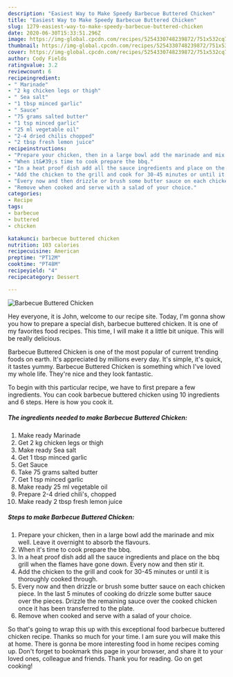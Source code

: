 ```yaml
---
description: "Easiest Way to Make Speedy Barbecue Buttered Chicken"
title: "Easiest Way to Make Speedy Barbecue Buttered Chicken"
slug: 1279-easiest-way-to-make-speedy-barbecue-buttered-chicken
date: 2020-06-30T15:33:51.296Z
image: https://img-global.cpcdn.com/recipes/5254330748239872/751x532cq70/barbecue-buttered-chicken-recipe-main-photo.jpg
thumbnail: https://img-global.cpcdn.com/recipes/5254330748239872/751x532cq70/barbecue-buttered-chicken-recipe-main-photo.jpg
cover: https://img-global.cpcdn.com/recipes/5254330748239872/751x532cq70/barbecue-buttered-chicken-recipe-main-photo.jpg
author: Cody Fields
ratingvalue: 3.2
reviewcount: 6
recipeingredient:
- " Marinade"
- "2 kg chicken legs or thigh"
- " Sea salt"
- "1 tbsp minced garlic"
- " Sauce"
- "75 grams salted butter"
- "1 tsp minced garlic"
- "25 ml vegetable oil"
- "2-4 dried chilis chopped"
- "2 tbsp fresh lemon juice"
recipeinstructions:
- "Prepare your chicken, then in a large bowl add the marinade and mix well. Leave it overnight to absorb the flavours."
- "When it&#39;s time to cook prepare the bbq."
- "In a heat proof dish add all the sauce ingredients and place on the bbq grill when the flames have gone down. Every now and then stir it."
- "Add the chicken to the grill and cook for 30-45 minutes or until it is thoroughly cooked through."
- "Every now and then drizzle or brush some butter sauce on each chicken piece. In the last 5 minutes of cooking do drizzle some butter sauce over the pieces. Drizzle the remaining sauce over the cooked chicken once it has been transferred to the plate."
- "Remove when cooked and serve with a salad of your choice."
categories:
- Recipe
tags:
- barbecue
- buttered
- chicken

katakunci: barbecue buttered chicken 
nutrition: 103 calories
recipecuisine: American
preptime: "PT12M"
cooktime: "PT48M"
recipeyield: "4"
recipecategory: Dessert

---
```



![Barbecue Buttered Chicken](https://img-global.cpcdn.com/recipes/5254330748239872/751x532cq70/barbecue-buttered-chicken-recipe-main-photo.jpg)

Hey everyone, it is John, welcome to our recipe site. Today, I'm gonna show you how to prepare a special dish, barbecue buttered chicken. It is one of my favorites food recipes. This time, I will make it a little bit unique. This will be really delicious.



Barbecue Buttered Chicken is one of the most popular of current trending foods on earth. It's appreciated by millions every day. It's simple, it's quick, it tastes yummy. Barbecue Buttered Chicken is something which I've loved my whole life. They're nice and they look fantastic.


To begin with this particular recipe, we have to first prepare a few ingredients. You can cook barbecue buttered chicken using 10 ingredients and 6 steps. Here is how you cook it.

<!--inarticleads1-->

##### The ingredients needed to make Barbecue Buttered Chicken:

1. Make ready  Marinade
1. Get 2 kg chicken legs or thigh
1. Make ready  Sea salt
1. Get 1 tbsp minced garlic
1. Get  Sauce
1. Take 75 grams salted butter
1. Get 1 tsp minced garlic
1. Make ready 25 ml vegetable oil
1. Prepare 2-4 dried chili&#39;s, chopped
1. Make ready 2 tbsp fresh lemon juice




<!--inarticleads2-->

##### Steps to make Barbecue Buttered Chicken:

1. Prepare your chicken, then in a large bowl add the marinade and mix well. Leave it overnight to absorb the flavours.
1. When it&#39;s time to cook prepare the bbq.
1. In a heat proof dish add all the sauce ingredients and place on the bbq grill when the flames have gone down. Every now and then stir it.
1. Add the chicken to the grill and cook for 30-45 minutes or until it is thoroughly cooked through.
1. Every now and then drizzle or brush some butter sauce on each chicken piece. In the last 5 minutes of cooking do drizzle some butter sauce over the pieces. Drizzle the remaining sauce over the cooked chicken once it has been transferred to the plate.
1. Remove when cooked and serve with a salad of your choice.




So that's going to wrap this up with this exceptional food barbecue buttered chicken recipe. Thanks so much for your time. I am sure you will make this at home. There is gonna be more interesting food in home recipes coming up. Don't forget to bookmark this page in your browser, and share it to your loved ones, colleague and friends. Thank you for reading. Go on get cooking!
